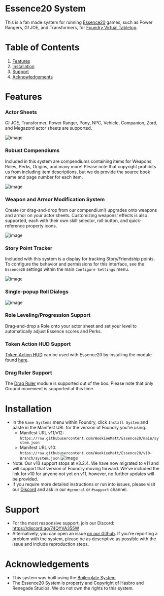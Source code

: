 # Essence20 System

This is a fan made system for running [Essence20](https://renegadegamestudios.com/blog/introducing-the-essence20-roleplaying-system/) games, such as Power Rangers, GI JOE, and Transformers, for [Foundry Virtual Tabletop](https://foundryvtt.com/).

# Table of Contents
1. [Features](#features)
2. [Installation](#installation)
3. [Support](#support)
4. [Acknowledgements](#acknowledgements)

# Features

### Actor Sheets
GI JOE, Transformer, Power Ranger, Pony, NPC, Vehicle, Companion, Zord, and Megazord actor sheets are supported.

![image](https://github.com/WookieeMatt/Essence20/assets/41161497/47041f61-2d18-46e1-8213-dd7c8e4ca6f1)

### Robust Compendiums
Included in this system are compendiums containing items for Weapons, Roles, Perks, Origins, and many more! Please note that copyright prohibits us from including item descriptions, but we do provide the source book name and page number for each item.

![image](https://github.com/WookieeMatt/Essence20/assets/41161497/950b13c2-ba49-4bde-91e2-c146eb09894b)

### Weapon and Armor Modification System
Create (or drag-and-drop from our compendium!) upgrades onto weapons and armor on your actor sheets. Customizing weapons' effects is also supported, each with their own skill selector, roll button, and quick-reference property icons.

![image](https://github.com/WookieeMatt/Essence20/assets/41161497/3b98c01d-1f33-4bcc-b310-a25d968db434)

### Story Point Tracker
Included with this system is a display for tracking Story/Friendship points. To configure the behavior and permissions for this interface, see the `Essence20` settings within the main `Configure Settings` menu.

![image](https://github.com/WookieeMatt/Essence20/assets/41161497/2c5f4129-d13f-464b-99d8-9b1fc3f97f11)

### Single-popup Roll Dialogs
![image](https://github.com/WookieeMatt/Essence20/assets/41161497/0369cd2b-4901-428b-b21a-483f3f07a4f0)

### Role Leveling/Progression Support
Drag-and-drop a Role onto your actor sheet and set your level to automatically adjust Essence scores and Perks.

### Token Action HUD Support
[Token Action HUD](https://github.com/Larkinabout/fvtt-token-action-hud-core) can be used with Essence20 by installing the module found [here](https://github.com/phildominguez/token-action-hud-essence20).

### Drag Ruler Support
The [Drag Ruler](https://foundryvtt.com/packages/drag-ruler/) module is supported out of the box. Please note that only Ground movement is supported at this time.

# Installation
- In the `Game Systems` menu within Foundry, click `Install System` and paste in the Manifest URL for the version of Foundry you're using.
  - Manifest URL v11/v12: `https://raw.githubusercontent.com/WookieeMatt/Essence20/main/system.json`
  - Manifest URL v10: `https://raw.githubusercontent.com/WookieeMatt/Essence20/v10-Branch/system.json`
![image](https://github.com/WookieeMatt/Essence20/assets/41161497/f5accb7c-b51e-4b6b-816b-192001873132)
- Note: Our v10 support stops at v3.2.4. We have now migrated to v11 and will support that version of Foundry moving forward. We've included the link for v10 for anyone not yet on v11, however, no further updates will be provided.
- If you require more detailed instructions or run into issues, please visit our [Discord](https://discord.gg/74QYVA355W) and ask in our `#general` or `#support` channel.

# Support
- For the most responsive support, join our Discord: https://discord.gg/74QYVA355W
- Alternatively, you can open an issue [on our Github](https://github.com/WookieeMatt/Essence20/issues). If you're reporting a problem with the system, please be as descriptive as possible with the issue and include reproduction steps.

# Acknowledgements
- This system was built using the [Boilerplate System](https://gitlab.com/asacolips-projects/foundry-mods/boilerplate)
- The Essence20 System is property and Copyright of Hasbro and Renegade Studios. We do not own the rights to this system.
